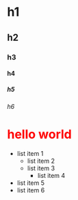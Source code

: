 # h1
## h2
### h3
#### h4
##### h5
###### h6
<h1 style ="color:red">hello world</h1>

- list item 1
  - list item 2
  - list item 3
    - list item 4
- list item 5
- list item 6